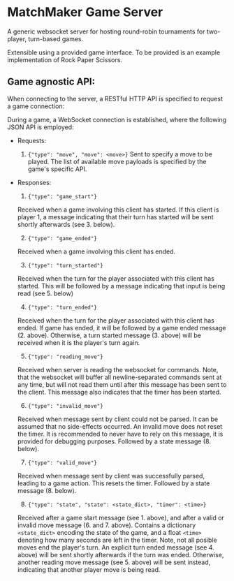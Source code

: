 # MatchMaker Game Server

A generic websocket server for hosting round-robin tournaments for two-player, turn-based games. 

Extensible using a provided game interface. To be provided is an example implementation of Rock Paper Scissors.

## Game agnostic API:

When connecting to the server, a RESTful HTTP API is specified to request a game connection:
<!--
1. `GET /matchmake`

This command asks the server to find a matching player for the client to play against.

2. `GET /tournament/<id>`

This command registers the client as a player. Closing the WebSocket connection before the torunament starts will unregister the player, requiring that this command be run again upon reconnection. The `<id>` field must be a unique identifier for a tournament.
-->

During a game, a WebSocket connection is established, where the following JSON API is employed:

 * Requests:
    1. `{"type": "move", "move": <move>}`
    Sent to specify a move to be played. The list of available move payloads is specified by the game's specific API.
    
 * Responses:
     1. `{"type": "game_start"}`

     Received when a game involving this client has started. If this client is player 1, a message indicating that their turn has started will be sent shortly afterwards (see 3. below).

     2. `{"type": "game_ended"}`

     Received when a game involving this client has ended.

     3. `{"type": "turn_started"}`

     Received when the turn for the player associated with this client has started. This will be followed by a message indicating that input is being read (see 5. below)

     4. `{"type": "turn_ended"}`

     Received when the turn for the player associated with this client has ended. If game has ended, it will be followed by a game ended message (2. above). Otherwise, a turn started message (3. above) will be received when it is the player's turn again.

     5. `{"type": "reading_move"}`

     Received when server is reading the websocket for commands. Note, that the websocket will buffer all newline-separated commands sent at any time, but will not read them until after this message has been sent to the client. This message also indicates that the timer has been started.

     6. `{"type": "invalid_move"}`

     Received when message sent by client could not be parsed. It can be assumed that no side-effects occurred. An invalid move does not reset the timer. It is recommended to never have to rely on this message, it is provided for debugging purposes. Followed by a state message (8. below).

     7. `{"type": "valid_move"}`

     Received when message sent by client was successfully parsed, leading to a game action. This resets the timer. Followed by a state message (8. below).

     8. `{"type": "state", "state": <state_dict>, "timer": <time>}`

     Received after a game start message (see 1. above), and after a valid or invalid move message (6. and 7. above). Contains a dictionary `<state_dict>` encoding the state of the game, and a float `<time>` denoting how many seconds are left in the timer. Note, not all posible moves end the player's turn. An explicit turn ended message (see 4. above) will be sent shortly afterwards if the turn was ended. Otherwise, another reading move message (see 5. above) will be sent instead, indicating that another player move is being read.
